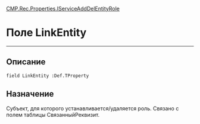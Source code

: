 ﻿---
Link: CMP.Rec.Properties.IServiceAddDelEntityRole.@LinkEntity
---

<!---  Навигация
[Имя проекта](#) :
-->
[CMP.Rec.Properties.IServiceAddDelEntityRole](Default)

# Поле LinkEntity
---

## Описание

    field LinkEntity :Def.TProperty

<!--
## Аргументы{#Args}

### Аргумент1

Описание аргумента 1
-->

## Назначение

Субъект, для которого устанавливается/удаляется роль. Связано с полем таблицы СвязанныйРеквизит.

<!--
## Пример

    LinkEntity...
-->

